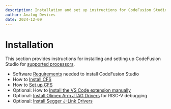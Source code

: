 ```yaml
---
description: Installation and set up instructions for CodeFusion Studio
author: Analog Devices
date: 2024-12-09
---
```


# Installation

This section provides instructions for installing and setting up CodeFusion Studio for [supported processors](../about/supported-processors.md).

- Software [Requirements](software-requirements.md) needed to install CodeFusion Studio
- How to [Install CFS](install-cfs.md)
- How to [Set up CFS](set-up-cfs.md)
- Optional: How to [Install the VS Code extension manually](install-extensions.md)
- Optional: [Install Olimex Arm JTAG Drivers](install-olimex-drivers.md) for RISC-V debugging
- Optional: [Install Segger J-Link Drivers](install-jlink-drivers.md)

